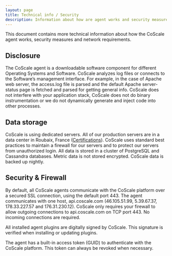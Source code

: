 ```yaml
---
layout: page
title: Technical info / Security
description: Information about how are agent works and security measures we take to ensure your data stays safe and available.
---
```


This document contains more technical information about how the CoScale agent works, security measures and network requirements.

## Disclosure
The CoScale agent is a downloadable software component for different Operating Systems and Software. CoScale analyzes log files or connects to the Software’s management interface. For example, in the case of Apache web server, the access.log file is parsed and the default Apache server-status page is fetched and parsed for getting general info. CoScale does not interfere with your application stack, CoScale does not do binary instrumentation or we do not dynamically generate and inject code into other processes.

## Data storage
CoScale is using dedicated servers. All of our production servers are in a data center in Roubaix, France (<a href="https://www.ovh.co.uk/aboutus/certifications.xml" target="_blank">Certifications</a>). CoScale uses standard best practices to maintain a firewall for our servers and to protect our servers from unauthorized login.
All data is stored in a cluster of PostgreSQL and Cassandra databases. Metric data is not stored encrypted. CoScale data is backed up nightly.

## Security & Firewall

By default, all CoScale agents communicate with the CoScale platform over a secured SSL connection, using the default port 443. The agent communicates with one host, api.coscale.com (46.105.51.99, 5.39.67.37, 178.33.227.57 and 176.31.230.12). CoScale only requires your firewall to allow outgoing connections to api.coscale.com on TCP port 443. No incoming connections are required.

All installed agent plugins are digitally signed by CoScale. This signature is verified when installing or updating plugins.

The agent has a built-in access token (GUID) to authenticate with the CoScale platform. This token can always be revoked when necessary.
